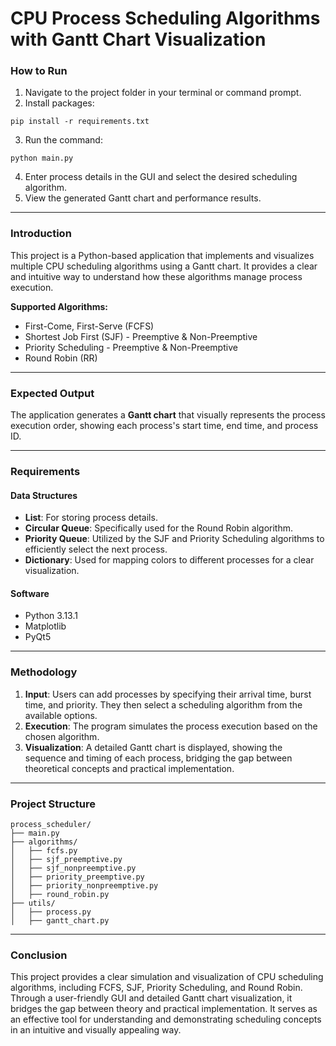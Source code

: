# CPU Process Scheduling Algorithms with Gantt Chart Visualization

### How to Run
1. Navigate to the project folder in your terminal or command prompt.
2. Install packages:
  ```
  pip install -r requirements.txt
  ```
3. Run the command:
  ```
  python main.py
  ```
4. Enter process details in the GUI and select the desired scheduling algorithm.
5. View the generated Gantt chart and performance results.

---

### Introduction
This project is a Python-based application that implements and visualizes multiple CPU scheduling algorithms using a Gantt chart. It provides a clear and intuitive way to understand how these algorithms manage process execution.

**Supported Algorithms:**
* First-Come, First-Serve (FCFS)
* Shortest Job First (SJF) - Preemptive & Non-Preemptive
* Priority Scheduling - Preemptive & Non-Preemptive
* Round Robin (RR)

---

### Expected Output
The application generates a **Gantt chart** that visually represents the process execution order, showing each process's start time, end time, and process ID. 

---

### Requirements
#### Data Structures
* **List**: For storing process details.
* **Circular Queue**: Specifically used for the Round Robin algorithm.
* **Priority Queue**: Utilized by the SJF and Priority Scheduling algorithms to efficiently select the next process.
* **Dictionary**: Used for mapping colors to different processes for a clear visualization.

#### Software
* Python 3.13.1
* Matplotlib
* PyQt5

---

### Methodology
1. **Input**: Users can add processes by specifying their arrival time, burst time, and priority. They then select a scheduling algorithm from the available options.
2. **Execution**: The program simulates the process execution based on the chosen algorithm.
3. **Visualization**: A detailed Gantt chart is displayed, showing the sequence and timing of each process, bridging the gap between theoretical concepts and practical implementation.

---

### Project Structure

```
process_scheduler/
├── main.py
├── algorithms/
│   ├── fcfs.py
│   ├── sjf_preemptive.py
│   ├── sjf_nonpreemptive.py
│   ├── priority_preemptive.py
│   ├── priority_nonpreemptive.py
│   ├── round_robin.py
├── utils/
│   ├── process.py
│   ├── gantt_chart.py
```

---

### Conclusion

This project provides a clear simulation and visualization of CPU scheduling algorithms, including FCFS, SJF, Priority Scheduling, and Round Robin. Through a user-friendly GUI and detailed Gantt chart visualization, it bridges the gap between theory and practical implementation. It serves as an effective tool for understanding and demonstrating scheduling concepts in an intuitive and visually appealing way.
